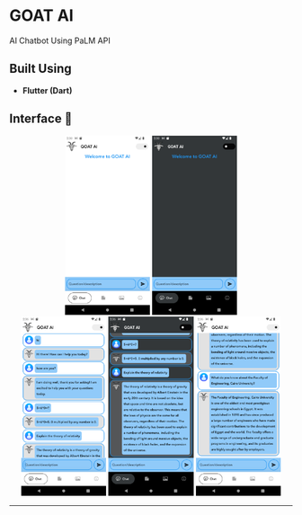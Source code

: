 # GOAT AI
AI Chatbot Using PaLM API 


## Built Using <a name = "tech"></a>
- **Flutter (Dart)**


## Interface 🤖
<div name="Screenshots" align="center">
   <img width=30% src="screenshots\gui.png" alt=""></a>
   <img width=30% src="screenshots\gui1.png" alt=""></a>
   <br>
   <img width=30% src="screenshots\gui2.png" alt=""></a>
   <img width=30% src="screenshots\gui3.png" alt=""></a>
   <img width=30% src="screenshots\gui4.png" alt=""></a>

   <hr>
</div>
